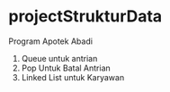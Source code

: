 # projectStrukturData
Program Apotek Abadi
1. Queue untuk antrian 
2. Pop Untuk Batal Antrian
3. Linked List untuk Karyawan
